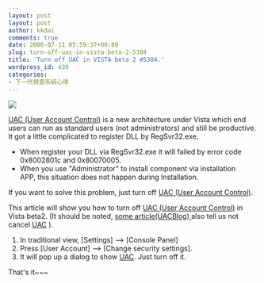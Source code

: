 ```yaml
---
layout: post
layout: post
author: kkdai
comments: true
date: 2006-07-11 05:59:37+00:00
slug: turn-off-uac-in-vista-beta-2-5384
title: 'Turn off UAC in VISTA beta 2 #5384.'
wordpress_id: 439
categories:
- 下一代視窗系統心得
---
```


![](http://www.windows-vista-info.com/images/pictures/windows-vista-logo-1.jpg)

[UAC (User Account Control)](http://www.microsoft.com/technet/windowsvista/security/uac.mspx) is a new architecture under Vista which end users can run as standard users (not administrators) and still be productive. It got a little complicated to register DLL by RegSvr32.exe. 

  * When register your DLL via RegSvr32.exe it will failed by error code 0x8002801c and 0x80070005. 
  * When you use "Administrator" to install component via installation  APP, this situation does not happen during Installation.

If you want to solve this problem, just turn off [UAC (User Account Control)](http://www.microsoft.com/technet/windowsvista/security/uac.mspx).

This article will show you how to turn off [UAC (User Account Control)](http://www.microsoft.com/technet/windowsvista/security/uac.mspx) in Vista beta2. (It should be noted, [some article(UACBlog) ](http://blogs.msdn.com/uac/)also tell us not cancel [UAC](http://www.microsoft.com/technet/windowsvista/security/uac.mspx) ).

  1. In traditional view, [Settings] --> [Console Panel]
  2. Press [User Account] --> [Change security settings].
  3. It will pop up a dialog to show [UAC](http://www.microsoft.com/technet/windowsvista/security/uac.mspx). Just turn off it.

That's it~~~
